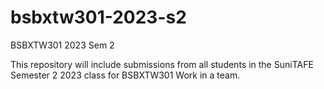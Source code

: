 # bsbxtw301-2023-s2
BSBXTW301 2023 Sem 2 

This repository will include submissions from all students in the SuniTAFE Semester 2 2023 class for BSBXTW301 Work in a team.
